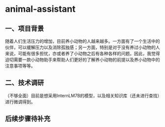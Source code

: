# animal-assistant

## 一、项目背景
随着人们生活压力的增加，目前养小动物的人越来越多。一方面有了一个生活中的伙伴，可以缓解压力以及消除孤独感；另一方面，特别是对于没有养过小动物的人来说，可能有很多担忧，亦或者养了小动物之后有各种各样的问题。因此，我觉得迫切需要一款小动物助手来帮助人们更好的了解养小动物的前提以及养小动物中的注意事项等等。

## 二、技术调研
（不够全面）目前是想采用InternLM7B的模型，以及相关知识库（还未进行查找）进行微调得到。

## 后续步骤待补充
